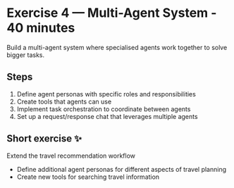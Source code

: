 # Exercise 4 — Multi-Agent System - 40 minutes

Build a multi-agent system where specialised agents work together to solve bigger tasks.

## Steps

1. Define agent personas with specific roles and responsibilities
2. Create tools that agents can use
3. Implement task orchestration to coordinate between agents
4. Set up a request/response chat that leverages multiple agents

## Short exercise ✨

Extend the travel recommendation workflow

- Define additional agent personas for different aspects of travel planning
- Create new tools for searching travel information
